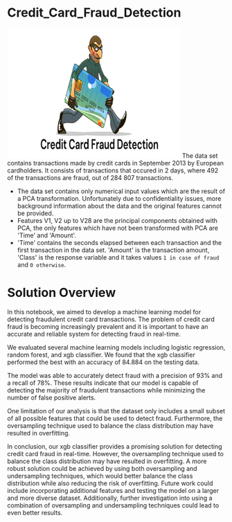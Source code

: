 # Credit_Card_Fraud_Detection

<img src="image.png" width="400" height="300">
The data set contains transactions made by credit cards in September 2013 by European cardholders. It consists of transactions that occured in 2 days, where 492 of the transactions are fraud, out of 284 807 transactions.

- The data set contains only numerical input values which are the result of a PCA transformation. Unfortunately due to confidentiality issues, more background information about the data and the original features cannot be provided. 
-  Features V1, V2 up to V28 are the principal components obtained with PCA, the only features which have not been transformed with PCA are 'Time' and 'Amount'.
- 'Time' contains the seconds elapsed between each transaction and the first transaction in the data set. 'Amount' is the transaction amount, 'Class' is the response variable and it takes values `1 in case of fraud` and `0 otherwise`.


# Solution Overview

In this notebook, we aimed to develop a machine learning model for detecting fraudulent credit card transactions. The problem of credit card fraud is becoming increasingly prevalent and it is important to have an accurate and reliable system for detecting fraud in real-time.

We evaluated several machine learning models including logistic regression, random forest, and xgb classifier. We found that the xgb classifier performed the best with an accuracy of 84.884 on the testing data.

The model was able to accurately detect fraud with a precision of 93% and a recall of 78%. These results indicate that our model is capable of detecting the majority of fraudulent transactions while minimizing the number of false positive alerts.

One limitation of our analysis is that the dataset only includes a small subset of all possible features that could be used to detect fraud. Furthermore, the oversampling technique used to balance the class distribution may have resulted in overfitting.

In conclusion, our xgb classifier provides a promising solution for detecting credit card fraud in real-time. However, the oversampling technique used to balance the class distribution may have resulted in overfitting. A more robust solution could be achieved by using both oversampling and undersampling techniques, which would better balance the class distribution while also reducing the risk of overfitting. Future work could include incorporating additional features and testing the model on a larger and more diverse dataset.  Additionally, further investigation into using a combination of oversampling and undersampling techniques could lead to even better results.
